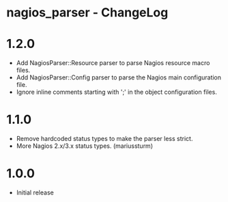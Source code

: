 nagios_parser - ChangeLog
=========================

# 1.2.0
* Add NagiosParser::Resource parser to parse Nagios resource
  macro files.
* Add NagiosParser::Config parser to parse the Nagios main
  configuration file.
* Ignore inline comments starting with ';' in the object
  configuration files.

# 1.1.0
* Remove hardcoded status types to make the parser less strict.
* More Nagios 2.x/3.x status types. (mariussturm)

# 1.0.0
* Initial release
